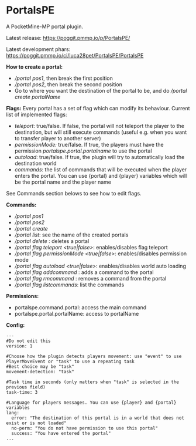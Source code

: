 # PortalsPE
A PocketMine-MP portal plugin.

Latest release: https://poggit.pmmp.io/p/PortalsPE/

Latest development phars: https://poggit.pmmp.io/ci/luca28pet/PortalsPE/PortalsPE

**How to create a portal:**
- _/portal pos1_, then break the first position
- _/portal pos2_, then break the second position
- Go to where you want the destination of the portal to be, and do _/portal create portalName_

**Flags:**
Every portal has a set of flag which can modify its behaviour.
Current list of implemented flags:
- _teleport_: true/false. If false, the portal will not teleport the player to the destination, but will still execute commands (useful e.g. when you want to transfer player to another server)
- _permissionMode:_ true/false. If true, the players must have the permission _portalspe.portal.portalname_ to use the portal
- _autoload_: true/false. If true, the plugin will try to automatically load the destination world
- _commands_: the list of commands that will be executed when the player enters the portal. You can use {portal} and {player} variables which will be the portal name and the player name

See Commands section belows to see how to edit flags.

**Commands:**
- _/portal pos1_
- _/portal pos2_
- _/portal create <portal name>_
- _/portal list_: see the name of the created portals
- _/portal delete <portal name>_: deletes a portal
- _/portal flag teleport <true|false>_: enables/disables flag teleport
- _/portal flag permissionMode <true|false>_: enables/disables permission mode
- _/portal flag autoload <true|false>_: enables/disables world auto loading
- _/portal flag addcommand <a command>_: adds a command to the portal
- _/portal flag rmcommand <a command>_: removes a command from the portal
- _/portal flag listcommands_: list the commands

**Permissions:**
- portalspe.command.portal: access the main command
- portalspe.portal.portalName: access to portalName

**Config:**

```
---
#Do not edit this
version: 1

#Choose how the plugin detects players movement: use "event" to use PlayerMoveEvent or "task" to use a repeating task
#Best choice may be "task"
movement-detection: "task"

#Task time in seconds (only matters when "task" is selected in the previous field)
task-time: 3

#Language for players messages. You can use {player} and {portal} variables
lang:
  error: "The destination of this portal is in a world that does not exist or is not loaded"
  no-perm: "You do not have permission to use this portal"
  success: "You have entered the portal"
...
```
